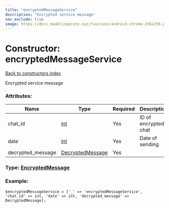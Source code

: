```yaml
---
title: "encryptedMessageService"
description: "Encrypted service message"
nav_exclude: true
image: https://docs.madelineproto.xyz/favicons/android-chrome-256x256.png
---
```

# Constructor: encryptedMessageService  
[Back to constructors index](/API_docs/constructors/index.html)



Encrypted service message

### Attributes:

| Name     |    Type       | Required | Description |
|----------|---------------|----------|-------------|
|chat\_id|[int](/API_docs/types/int.html) | Yes|ID of encrypted chat|
|date|[int](/API_docs/types/int.html) | Yes|Date of sending|
|decrypted\_message|[DecryptedMessage](/API_docs/types/DecryptedMessage.html) | Yes|



### Type: [EncryptedMessage](/API_docs/types/EncryptedMessage.html)


### Example:

```
$encryptedMessageService = ['_' => 'encryptedMessageService', 'chat_id' => int, 'date' => int, 'decrypted_message' => DecryptedMessage];
```  
